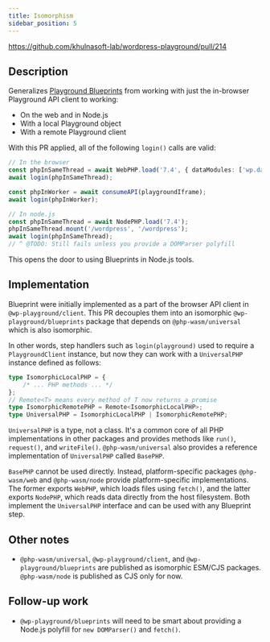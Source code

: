 ```yaml
---
title: Isomorphism
sidebar_position: 5
---
```


https://github.com/khulnasoft-lab/wordpress-playground/pull/214

## Description

Generalizes [Playground Blueprints](https://github.com/khulnasoft-lab/wordpress-playground/pull/211) from working with just the in-browser Playground API client to working:

-   On the web and in Node.js
-   With a local Playground object
-   With a remote Playground client

With this PR applied, all of the following `login()` calls are valid:

```ts
// In the browser
const phpInSameThread = await WebPHP.load('7.4', { dataModules: ['wp.data'] });
await login(phpInSameThread);

const phpInWorker = await consumeAPI(playgroundIframe);
await login(phpInWorker);
```

```ts
// In node.js
const phpInSameThread = await NodePHP.load('7.4');
phpInSameThread.mount('/wordpress', '/wordpress');
await login(phpInSameThread);
// ^ @TODO: Still fails unless you provide a DOMParser polyfill
```

This opens the door to using Blueprints in Node.js tools.

## Implementation

Blueprint were initially implemented as a part of the browser API client in `@wp-playground/client`. This PR decouples them into an isomorphic `@wp-playground/blueprints` package that depends on `@php-wasm/universal` which is also isomorphic.

In other words, step handlers such as `login(playground)` used to require a `PlaygroundClient` instance, but now they can work with a `UniversalPHP` instance defined as follows:

```ts
type IsomorphicLocalPHP = {
	/* ... PHP methods ... */
};
// Remote<T> means every method of T now returns a promise
type IsomorphicRemotePHP = Remote<IsomorphicLocalPHP>;
type UniversalPHP = IsomorphicLocalPHP | IsomorphicRemotePHP;
```

`UniversalPHP` is a type, not a class. It's a common core of all PHP implementations in other packages and provides methods like `run()`, `request()`, and `writeFile()`. `@php-wasm/universal` also provides a reference implementation of `UniversalPHP` called `BasePHP`.

`BasePHP` cannot be used directly. Instead, platform-specific packages `@php-wasm/web` and `@php-wasm/node` provide platform-specific implementations. The former exports `WebPHP`, which loads files using `fetch()`, and the latter exports `NodePHP`, which reads data directly from the host filesystem. Both implement the `UniversalPHP` interface and can be used with any Blueprint step.

## Other notes

-   `@php-wasm/universal`, `@wp-playground/client`, and `@wp-playground/blueprints` are published as isomorphic ESM/CJS packages. `@php-wasm/node` is published as CJS only for now.

## Follow-up work

-   `@wp-playground/blueprints` will need to be smart about providing a Node.js polyfill for `new DOMParser()` and `fetch()`.
